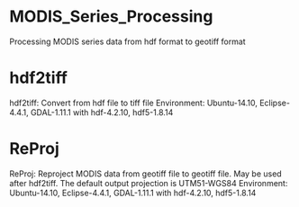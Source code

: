 MODIS_Series_Processing
=======================

Processing MODIS series data from hdf format to geotiff format

# hdf2tiff
hdf2tiff: Convert from hdf file to tiff file
Environment: Ubuntu-14.10, Eclipse-4.4.1, GDAL-1.11.1 with hdf-4.2.10, hdf5-1.8.14

# ReProj
ReProj: Reproject MODIS data from geotiff file to geotiff file.
	May be used after hdf2tiff.
	The default output projection is UTM51-WGS84
Environment: Ubuntu-14.10, Eclipse-4.4.1, GDAL-1.11.1 with hdf-4.2.10, hdf5-1.8.14
